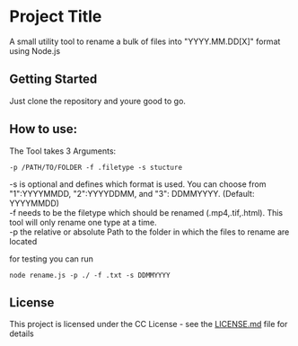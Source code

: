 # Project Title

A small utility tool to rename a bulk of files into "YYYY.MM.DD[X]" format using Node.js

## Getting Started

Just clone the repository and youre good to go.

## How to use:


The Tool takes 3 Arguments: 

```
-p /PATH/TO/FOLDER -f .filetype -s stucture
```
-s is optional and defines which format is used. You can choose from "1":YYYYMMDD, "2":YYYYDDMM, and "3": DDMMYYYY. (Default: YYYYMMDD)  
-f needs to be the filetype which should be renamed (.mp4,.tif,.html). This tool will only rename one type at a time.    
-p the relative or absolute Path to the folder in which the files to rename are located  
  
for testing you can run    

```
node rename.js -p ./ -f .txt -s DDMMYYYY
```

## License

This project is licensed under the CC License - see the [LICENSE.md](LICENSE.md) file for details


